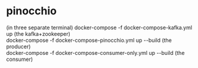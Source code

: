 # pinocchio

(in three separate terminal)
docker-compose -f docker-compose-kafka.yml up (the kafka+zookeeper) <br />
docker-compose -f docker-compose-pinocchio.yml up --build (the producer) <br />
docker-compose -f docker-compose-consumer-only.yml up --build (the consumer) <br />
